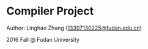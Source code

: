 # Compiler Project

Author: Linghao Zhang ([13307130225@fudan.edu.cn](13307130225@fudan.edu.cn))

2016 Fall @ Fudan University
